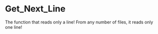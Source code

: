 # Get_Next_Line
The function that reads only a line! From any number of files, it reads only one line!
